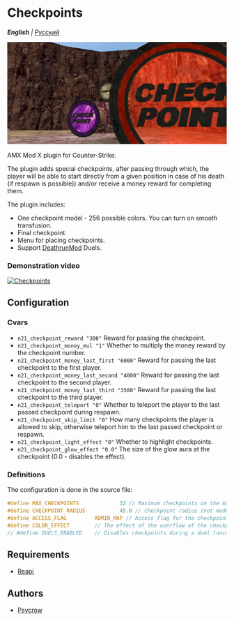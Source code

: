 # Checkpoints

_**English** | [Русский](README.ru.md)_

![Checkpoints](images/checkpoints.jpg)

AMX Mod X plugin for Counter-Strike.

The plugin adds special checkpoints, after passing through which, the player will be able to start directly from a given position in case of his death (if respawn is possible)) and/or receive a money reward for completing them.

The plugin includes:
* One checkpoint model - 256 possible colors. You can turn on smooth transfusion.
* Final checkpoint.
* Menu for placing checkpoints.
* Support [DeathrunMod](https://github.com/Mistrick/DeathrunMod) Duels.

### Demonstration video
[![Checkpoints](https://img.youtube.com/vi/InHb46OcwFo/0.jpg)](https://youtu.be/InHb46OcwFo)

## Configuration
### Cvars
- ```n21_checkpoint_reward "300"``` Reward for passing the checkpoint.
- ```n21_checkpoint_money_mul "1"``` Whether to multiply the money reward by the checkpoint number.
- ```n21_checkpoint_money_last_first "6000"``` Reward for passing the last checkpoint to the first player.
- ```n21_checkpoint_money_last_second "4000"``` Reward for passing the last checkpoint to the second player.
- ```n21_checkpoint_money_last_third "3500"``` Reward for passing the last checkpoint to the third player.
- ```n21_checkpoint_teleport "0"``` Whether to teleport the player to the last passed checkpoint during respawn.
- ```n21_checkpoint_skip_limit "0"``` How many checkpoints the player is allowed to skip, otherwise teleport him to the last passed checkpoint or respawn.
- ```n21_checkpoint_light_effect "0"``` Whether to highlight checkpoints.
- ```n21_checkpoint_glow_effect "0.0"``` The size of the glow aura at the checkpoint (0.0 - disables the effect).

### Definitions
The configuration is done in the source file:
```c
#define MAX_CHECKPOINTS				32 // Maximum checkpoints on the map
#define CHECKPOINT_RADIUS			45.0 // Checkpoint radius (not models)
#define ACCESS_FLAG			ADMIN_MAP // Access flag for the checkpoint placement menu
#define COLOR_EFFECT 		// The effect of the overflow of the checkpoint colors (to disable, delete or comment out)
// #define DUELS_ENABLED 	// Disables checkpoints during a duel (uncomment for duel support)
```

## Requirements
- [Reapi](https://github.com/s1lentq/reapi)

## Authors
- [Psycrow](https://github.com/Psycrow101)
